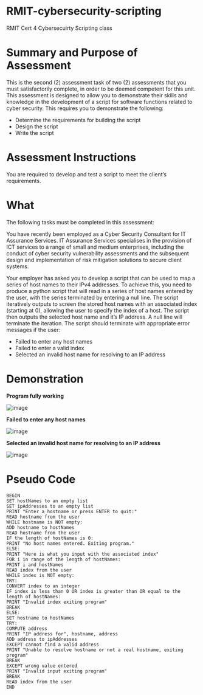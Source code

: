 # RMIT-cybersecurity-scripting
RMIT Cert 4 Cybersecuirty Scripting class

# Summary and Purpose of Assessment
This is the second (2) assessment task of two (2) assessments that you must satisfactorily complete, in order to be deemed competent for this unit.
This assessment is designed to allow you to demonstrate their skills and knowledge in the development of a script for software functions related to cyber security. This requires you to demonstrate the following:

* Determine the requirements for building the script
* Design the script
* Write the script

# Assessment Instructions
You are required to develop and test a script to meet the client’s requirements.

# What
The following tasks must be completed in this assessment:

You have recently been employed as a Cyber Security Consultant for IT Assurance Services. IT Assurance Services specialises in the provision of ICT services to a range of small and medium enterprises, including the conduct of cyber security vulnerability assessments and the subsequent design and implementation of risk mitigation solutions to secure client systems.

Your employer has asked you to develop a script that can be used to map a series of host names to their IPv4 addresses. To achieve this, you need to produce a python script that will read in a series of host names entered by the user, with the series terminated by entering a null line. The script iteratively outputs to screen the stored host names with an associated index (starting at 0), allowing the user to specify the index of a host. The script then outputs the selected host name and it’s IP address. A null line will terminate the iteration. The script should terminate with appropriate error messages if the user:
* Failed to enter any host names	
* Failed to enter a valid index
* Selected an invalid host name for resolving to an IP address

# Demonstration 

**Program fully working**

![image](https://github.com/Jasmine-108/RMIT-cybersecurity-scripting/assets/151819725/944f3da3-cd24-418b-9dbf-7c2141e7a61d)

**Failed to enter any host names**

![image](https://github.com/Jasmine-108/RMIT-cybersecurity-scripting/assets/151819725/2c5ed8a3-ca76-4630-aef6-64c2c8cb961a)

**Selected an invalid host name for resolving to an IP address**

![image](https://github.com/Jasmine-108/RMIT-cybersecurity-scripting/assets/151819725/785f4b87-00d8-49ea-b7aa-906a98870dda)

# Pseudo Code
```
BEGIN
SET hostNames to an empty list
SET ipAddresses to an empty list
PRINT "Enter a hostname or press ENTER to quit:"
READ hostname from the user
WHILE hostname is NOT empty:
ADD hostname to hostNames
READ hostname from the user
IF the length of hostNames is 0:
PRINT "No host names entered. Exiting program."
ELSE:
PRINT "Here is what you input with the associated index"
FOR i in range of the length of hostNames:
PRINT i and hostNames
READ index from the user
WHILE index is NOT empty:
TRY:
CONVERT index to an integer
IF index is less than 0 OR index is greater than OR equal to the length of hostNames:
PRINT "Invalid index exiting program"
BREAK
ELSE:
SET hostname to hostNames
TRY:
COMPUTE address
PRINT "IP address for", hostname, address
ADD address to ipAddresses
EXCEPT cannot find a valid address
PRINT "Unable to resolve hostname or not a real hostname, exiting program"
BREAK
EXCEPT wrong value entered
PRINT "Invalid input exiting program"
BREAK
READ index from the user
END
```
